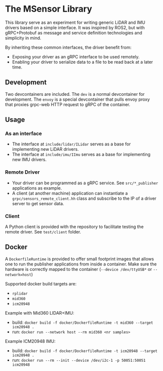 # The MSensor Library

This library serve as an experiment for writing generic LiDAR and IMU drivers based on a simple interface.
It was inspired by ROS2, but with gRPC+Protobuf as message and service definition technologies
and simplicity in mind.

By inheriting these common interfaces, the driver benefit from:

* Exposing your driver as an gRPC interface to be used remotely.
* Enabling your driver to serialize data to a file to be read back at a later time.

## Development

Two devcontainers are included. The `dev` is a normal devcontainer for development.
The `envoy` is a special devcontainer that pulls envoy proxy that proxies grpc-web HTTP request to gRPC of the container.

## Usage

### As an interface

* The interface at `include/lidar/ILidar` serves as a base for implementing new LiDAR drivers.
* The interface at `include/imu/IImu` serves as a base for implementing new IMU drivers.

### Remote Driver

* Your driver can be programmed as a gRPC service. See `src/*_publisher` applications as example.
* A client (at another machine) application can instantiate a `grpc/sensors_remote_client.hh` class and subscribe to the IP
of a driver server to get sensor data.

### Client

A Python client is provided with the repository to facilitate testing the remote driver.
See `test/client` folder.

## Docker

A `DockerfileRuntime` is provided to offer small footprint images that allows one to run the publisher applications from inside a container. Make sure the hardware is correctly mapped to the container (`--device /dev/ttyUSB*` or `--network=host`)

Supported docker build targets are:
* `rplidar`
* `mid360`
* `icm20948`

Example with Mid360 LIDAR+IMU:
* build: `docker build -f docker/DockerfileRuntime -t mid360 --target icm20948 .`
* run: `docker run --network host --rm mid360 <nr samples>`

Example ICM20948 IMU:
* build: `docker build -f docker/DockerfileRuntime -t icm20948 --target icm20948 .`
* run: `docker run --rm --init --device /dev/i2c-1 -p 50051:50051 icm20948`

